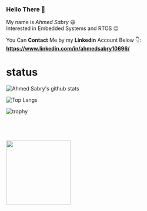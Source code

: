 ### Hello There 👋

My name is *Ahmed Sabry* :smiley: <br>
Interested in Embedded Systems and RTOS :wink: <br>

You Can **Contact** Me by my **Linkedin** Account Below 👇: <br>
**https://www.linkedin.com/in/ahmedsabry10696/**
# status
![Ahmed Sabry's github stats](https://github-readme-stats.vercel.app/api?username=AhmedSabry10696)

![Top Langs](https://github-readme-stats.vercel.app/api/top-langs/?username=AhmedSabry10696&layout=compact)

![trophy](https://github-profile-trophy.vercel.app/?username=AhmedSabry10696)

<br>
<div align="left" style="margin: 40px 0">
    <a href="https://github.com/antonkomarev/github-profile-views-counter">
        <img width="175px" src="https://komarev.com/ghpvc/?username=AhmedSabry10696&color=DE002D">
    </a>
</div>


